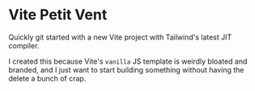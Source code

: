 # Vite Petit Vent

Quickly git started with a new Vite project with Tailwind's latest JIT compiler.

I created this because Vite's `vanilla` JS template is weirdly bloated and branded, and I just want to start building something without having the delete a bunch of crap.